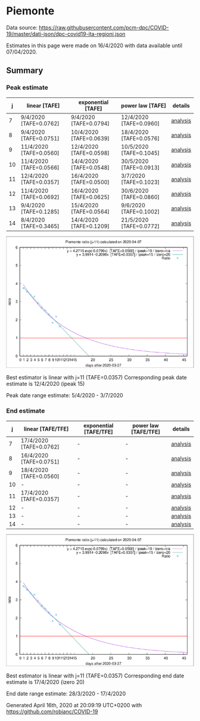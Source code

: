 # Piemonte


Data source: https://raw.githubusercontent.com/pcm-dpc/COVID-19/master/dati-json/dpc-covid19-ita-regioni.json

Estimates in this page were made on 16/4/2020 with data available until 07/04/2020.


## Summary 

### Peak estimate 
|j|linear [TAFE]|exponential [TAFE]|power law [TAFE]|details|
|---|----|-----------|---------|-------|
|7|9/4/2020 [TAFE=0.0762]|9/4/2020 [TAFE=0.0794]|12/4/2020 [TAFE=0.0960]|[analysis](COVID-19_piemonte_j7_2020-04-07.md)|
|8|9/4/2020 [TAFE=0.0751]|10/4/2020 [TAFE=0.0639]|18/4/2020 [TAFE=0.0576]|[analysis](COVID-19_piemonte_j8_2020-04-07.md)|
|9|11/4/2020 [TAFE=0.0560]|12/4/2020 [TAFE=0.0598]|10/5/2020 [TAFE=0.1045]|[analysis](COVID-19_piemonte_j9_2020-04-07.md)|
|10|11/4/2020 [TAFE=0.0566]|14/4/2020 [TAFE=0.0548]|30/5/2020 [TAFE=0.0913]|[analysis](COVID-19_piemonte_j10_2020-04-07.md)|
|11|12/4/2020 [TAFE=0.0357]|16/4/2020 [TAFE=0.0500]|3/7/2020 [TAFE=0.1023]|[analysis](COVID-19_piemonte_j11_2020-04-07.md)|
|12|11/4/2020 [TAFE=0.0692]|16/4/2020 [TAFE=0.0625]|30/6/2020 [TAFE=0.0860]|[analysis](COVID-19_piemonte_j12_2020-04-07.md)|
|13|9/4/2020 [TAFE=0.1285]|15/4/2020 [TAFE=0.0564]|9/6/2020 [TAFE=0.1002]|[analysis](COVID-19_piemonte_j13_2020-04-07.md)|
|14|8/4/2020 [TAFE=0.3465]|14/4/2020 [TAFE=0.1209]|21/5/2020 [TAFE=0.0772]|[analysis](COVID-19_piemonte_j14_2020-04-07.md)|

![best peak estimate](COVID-19_piemonte_j11_2020-04-07.png)

Best estimator is linear with j=11 (TAFE=0.0357)
Corresponding peak date estimate is 12/4/2020 (ipeak 15)


Peak date range estimate: 5/4/2020 - 3/7/2020

### End estimate 
|j|linear [TAFE/TFE]|exponential [TAFE/TFE]|power law [TAFE/TFE]|details|
|---|----|-----------|---------|-------|
|7|17/4/2020 [TAFE=0.0762]|-|-|[analysis](COVID-19_piemonte_j7_2020-04-07.md)|
|8|16/4/2020 [TAFE=0.0751]|-|-|[analysis](COVID-19_piemonte_j8_2020-04-07.md)|
|9|18/4/2020 [TAFE=0.0560]|-|-|[analysis](COVID-19_piemonte_j9_2020-04-07.md)|
|10|-|-|-|[analysis](COVID-19_piemonte_j10_2020-04-07.md)|
|11|17/4/2020 [TAFE=0.0357]|-|-|[analysis](COVID-19_piemonte_j11_2020-04-07.md)|
|12|-|-|-|[analysis](COVID-19_piemonte_j12_2020-04-07.md)|
|13|-|-|-|[analysis](COVID-19_piemonte_j13_2020-04-07.md)|
|14|-|-|-|[analysis](COVID-19_piemonte_j14_2020-04-07.md)|

![best zero estimate](COVID-19_piemonte_j11_2020-04-07.png)

Best estimator is linear with j=11 (TAFE=0.0357)
Corresponding end date estimate is 17/4/2020 (izero 20)


End date range estimate: 28/3/2020 - 17/4/2020

Generated April 16th, 2020 at 20:09:19 UTC+0200 with https://github.com/robianc/COVID-19

